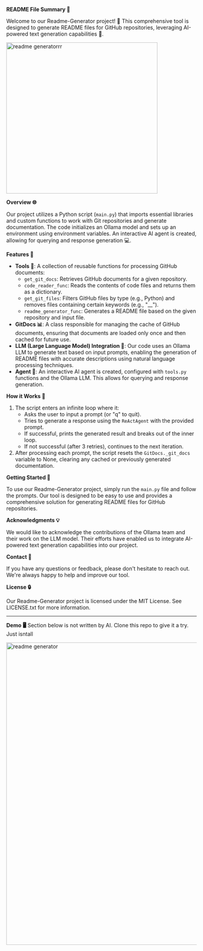 **README File Summary 📄**

Welcome to our Readme-Generator project! 🔧 This comprehensive tool is designed to generate README files for GitHub repositories, leveraging AI-powered text generation capabilities 🔩.

<img src="./assets/readme-generatorrr.gif" alt="readme generatorrr" width="400"/>


**Overview 🌐**

Our project utilizes a Python script (`main.py`) that imports essential libraries and custom functions to work with Git repositories and generate documentation. The code initializes an Ollama model and sets up an environment using environment variables. An interactive AI agent is created, allowing for querying and response generation 💻.

**Features 🎉**

* **Tools 🔧**: A collection of reusable functions for processing GitHub documents:
	+ `get_git_docs`: Retrieves GitHub documents for a given repository.
	+ `code_reader_func`: Reads the contents of code files and returns them as a dictionary.
	+ `get_git_files`: Filters GitHub files by type (e.g., Python) and removes files containing certain keywords (e.g., "__").
	+ `readme_generator_func`: Generates a README file based on the given repository and input file.
* **GitDocs 📊**: A class responsible for managing the cache of GitHub documents, ensuring that documents are loaded only once and then cached for future use.
* **LLM (Large Language Model) Integration 💬**: Our code uses an Ollama LLM to generate text based on input prompts, enabling the generation of README files with accurate descriptions using natural language processing techniques.
* **Agent 🤖**: An interactive AI agent is created, configured with `tools.py` functions and the Ollama LLM. This allows for querying and response generation.

**How it Works 🔩**

1. The script enters an infinite loop where it:
	* Asks the user to input a prompt (or "q" to quit).
	* Tries to generate a response using the `ReActAgent` with the provided prompt.
	* If successful, prints the generated result and breaks out of the inner loop.
	* If not successful (after 3 retries), continues to the next iteration.
2. After processing each prompt, the script resets the `GitDocs._git_docs` variable to None, clearing any cached or previously generated documentation.

**Getting Started 🚀**

To use our Readme-Generator project, simply run the `main.py` file and follow the prompts. Our tool is designed to be easy to use and provides a comprehensive solution for generating README files for GitHub repositories.

**Acknowledgments 💡**

We would like to acknowledge the contributions of the Ollama team and their work on the LLM model. Their efforts have enabled us to integrate AI-powered text generation capabilities into our project.

**Contact 📲**

If you have any questions or feedback, please don't hesitate to reach out. We're always happy to help and improve our tool.

**License 🔒**

Our Readme-Generator project is licensed under the MIT License. See LICENSE.txt for more information.


---
**Demo 🖥️**
Section below is not written by AI.
Clone this repo to give it a try.
Just isntall 

<img src="./assets/readme-generator.gif" alt="readme generator" width="800"/>
